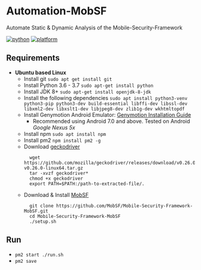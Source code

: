 # Automation-MobSF
Automate Static &amp; Dynamic Analysis of the Mobile-Security-Framework

[![python](https://img.shields.io/badge/python-3.7-blue.svg)](https://www.python.org/downloads/)
[![platform](https://img.shields.io/badge/platform-linux-green.svg)](https://github.com/ZachGeo/Automation-MobSF)

## Requirements

- **Ubuntu based Linux**
  * Install git `sudo apt get install git`
  * Install Python 3.6 - 3.7 `sudo apt-get install python`
  * Install JDK 8+ `sudo apt-get install openjdk-8-jdk`
  * Install the following dependencies `sudo apt install python3-venv python3-pip python3-dev build-essential libffi-dev libssl-dev libxml2-dev libxslt1-dev libjpeg8-dev zlib1g-dev wkhtmltopdf
`
  * Install Genymotion Android Emulator: [Genymotion Installation Guide](https://linuxhint.com/install_genymotion_android_emuator_ubuntu/)
    * Recommended using Android 7.0 and above. Tested on Android *Google Nexus 5x*
  * Install npm `sudo apt install npm`
  * Install pm2 `npm install pm2 -g`
  * Download [geckodriver](https://github.com/mozilla/geckodriver)
    ```
      wget https://github.com/mozilla/geckodriver/releases/download/v0.26.0/geckodriver-v0.26.0-linux64.tar.gz
      tar -xvzf geckodriver*
      chmod +x geckodriver
      export PATH=$PATH:/path-to-extracted-file/.
    ```
  * Download & Install [MobSF](https://github.com/MobSF/Mobile-Security-Framework-MobSF)
    ```
      git clone https://github.com/MobSF/Mobile-Security-Framework-MobSF.git 
      cd Mobile-Security-Framework-MobSF
      ./setup.sh
     ```    
## Run
- `pm2 start ./run.sh`
- `pm2 save`
